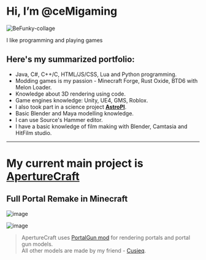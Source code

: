 
# Hi, I’m @ceMigaming

![BeFunky-collage](https://user-images.githubusercontent.com/32717464/215743397-30d920b3-4ae0-4366-9e47-196b76e6cf47.jpg)

I like programming and playing games
## Here's my summarized portfolio:
* Java, C#, C++/C, HTML/JS/CSS, Lua and Python programming.
* Modding games is my passion - Minecraft Forge, Rust Oxide, BTD6 with Melon Loader.
* Knowledge about 3D rendering using code.
* Game engines knowledge: Unity, UE4, GMS, Roblox.
* I also took part in a science project [**AstroPI**](https://github.com/ceMigaming/AstroPI).
* Basic Blender and Maya modelling knowledge.
* I can use Source's Hammer editor.
* I have a basic knowledge of film making with Blender, Camtasia and HitFilm studio.
---
# My current main project is [ApertureCraft](https://github.com/ceMigaming/ApertureCraft)
## Full Portal Remake in Minecraft
![image](https://user-images.githubusercontent.com/32717464/215743704-3964cf21-ca7e-4b57-aa4e-e0bf4f1d0313.png)

![image](https://user-images.githubusercontent.com/32717464/215744362-ab42f274-a1fe-4b7a-b87d-305fe30c00b3.png)
> ApertureCraft uses [PortalGun mod](https://www.curseforge.com/minecraft/mc-mods/portal-gun) for rendering portals and portal gun models.  
> All other models are made by my friend - [Cusieq](https://steamcommunity.com/profiles/76561198193454105).
